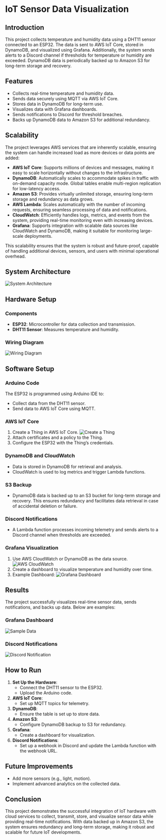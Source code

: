 # IoT Sensor Data Visualization

## Introduction
This project collects temperature and humidity data using a DHT11 sensor connected to an ESP32. The data is sent to AWS IoT Core, stored in DynamoDB, and visualized using Grafana. Additionally, the system sends alerts to a Discord channel if thresholds for temperature or humidity are exceeded. DynamoDB data is periodically backed up to Amazon S3 for long-term storage and recovery.

## Features
- Collects real-time temperature and humidity data.
- Sends data securely using MQTT via AWS IoT Core.
- Stores data in DynamoDB for long-term use.
- Visualizes data with Grafana dashboards.
- Sends notifications to Discord for threshold breaches.
- Backs up DynamoDB data to Amazon S3 for additional redundancy.

## Scalability
The project leverages AWS services that are inherently scalable, ensuring the system can handle increased load as more devices or data points are added:

- **AWS IoT Core**: Supports millions of devices and messages, making it easy to scale horizontally without changes to the infrastructure.
- **DynamoDB**: Automatically scales to accommodate spikes in traffic with on-demand capacity mode. Global tables enable multi-region replication for low-latency access.
- **Amazon S3**: Provides virtually unlimited storage, ensuring long-term storage and redundancy as data grows.
- **AWS Lambda**: Scales automatically with the number of incoming requests, ensuring seamless processing of data and notifications.
- **CloudWatch**: Efficiently handles logs, metrics, and events from the system, providing real-time monitoring even with increasing devices.
- **Grafana**: Supports integration with scalable data sources like CloudWatch and DynamoDB, making it suitable for monitoring large-scale deployments.

This scalability ensures that the system is robust and future-proof, capable of handling additional devices, sensors, and users with minimal operational overhead.

## System Architecture
![System Architecture](images/system_architecture.png)

## Hardware Setup
### Components
- **ESP32**: Microcontroller for data collection and transmission.
- **DHT11 Sensor**: Measures temperature and humidity.

### Wiring Diagram
![Wiring Diagram](images/wiring_diagram.png)

## Software Setup
### Arduino Code
The ESP32 is programmed using Arduino IDE to:
- Collect data from the DHT11 sensor.
- Send data to AWS IoT Core using MQTT.

### AWS IoT Core
1. Create a Thing in AWS IoT Core.
   ![Create a Thing](images/thing.png)
3. Attach certificates and a policy to the Thing.
4. Configure the ESP32 with the Thing’s credentials.

### DynamoDB and CloudWatch
- Data is stored in DynamoDB for retrieval and analysis.
- CloudWatch is used to log metrics and trigger Lambda functions.

### S3 Backup
- DynamoDB data is backed up to an S3 bucket for long-term storage and recovery. This ensures redundancy and facilitates data retrieval in case of accidental deletion or failure.

### Discord Notifications
- A Lambda function processes incoming telemetry and sends alerts to a Discord channel when thresholds are exceeded.

### Grafana Visualization
1. Use AWS CloudWatch or DynamoDB as the data source.
   ![AWS CloudWatch](images/cloudwatch.png)
3. Create a dashboard to visualize temperature and humidity over time.
4. Example Dashboard:
   ![Grafana Dashboard](images/grafana_dashboard.png)

## Results
The project successfully visualizes real-time sensor data, sends notifications, and backs up data. Below are examples:

### Grafana Dashboard
![Sample Data](images/sample_data.png)

### Discord Notifications
![Discord Notification](images/discord_notification.png)

## How to Run
1. **Set Up the Hardware**:
   - Connect the DHT11 sensor to the ESP32.
   - Upload the Arduino code.
2. **AWS IoT Core**:
   - Set up MQTT topics for telemetry.
3. **DynamoDB**:
   - Ensure the table is set up to store data.
4. **Amazon S3**:
   - Configure DynamoDB backup to S3 for redundancy.
5. **Grafana**:
   - Create a dashboard for visualization.
6. **Discord Notifications**:
   - Set up a webhook in Discord and update the Lambda function with the webhook URL.

## Future Improvements
- Add more sensors (e.g., light, motion).
- Implement advanced analytics on the collected data.

## Conclusion
This project demonstrates the successful integration of IoT hardware with cloud services to collect, transmit, store, and visualize sensor data while providing real-time notifications. With data backed up in Amazon S3, the system ensures redundancy and long-term storage, making it robust and scalable for future IoT developments.
